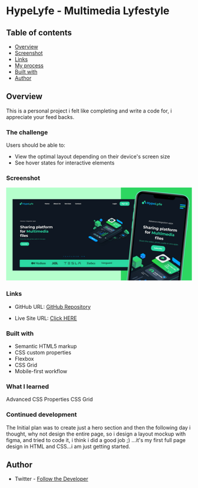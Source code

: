 # HypeLyfe - Multimedia Lyfestyle

## Table of contents

- [Overview](#overview)
- [Screenshot](#screenshot)
- [Links](#links)
- [My process](#my-process)
- [Built with](#built-with)
- [Author](#author)

## Overview

This is a personal project i felt like completing and write a code for, i appreciate your feed backs.

### The challenge

Users should be able to:

- View the optimal layout depending on their device's screen size
- See hover states for interactive elements

### Screenshot

![](./screenshot.jpg)

### Links

- GitHub URL: [GitHub Repository](https://github.com/DevUKay/My-First-Website_FrontPage-Design.git)

- Live Site URL: [Click HERE](https://devukay.github.io/My-First-Website_FrontPage-Design/)

### Built with

- Semantic HTML5 markup
- CSS custom properties
- Flexbox
- CSS Grid
- Mobile-first workflow

### What I learned

Advanced CSS Properties
CSS Grid

### Continued development

The Initial plan was to create just a hero section and then the following day i thought, why not design the entire page, so i design a layout mockup with figma, and tried to code it, i think i did a good job ;) ...it's my first full page design in HTML and CSS...i am just getting started.

## Author

- Twitter - [Follow the Developer](https://twitter.com/kingkayyy)
